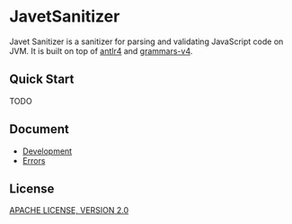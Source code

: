 # JavetSanitizer

Javet Sanitizer is a sanitizer for parsing and validating JavaScript code on JVM. It is built on top of [antlr4](https://github.com/antlr/antlr4) and [grammars-v4](https://github.com/antlr/grammars-v4).

## Quick Start

TODO

## Document

- [Development](docs/development.md)
- [Errors](docs/errors.md)

## License

[APACHE LICENSE, VERSION 2.0](blob/main/LICENSE)
